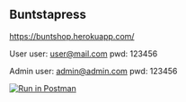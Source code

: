 ## Buntstapress

https://buntshop.herokuapp.com/

User
user: user@mail.com
pwd: 123456

Admin
user: admin@admin.com
pwd: 123456

[![Run in Postman](https://run.pstmn.io/button.svg)](https://app.getpostman.com/run-collection/c72c98ead6555c9bd7b1)
